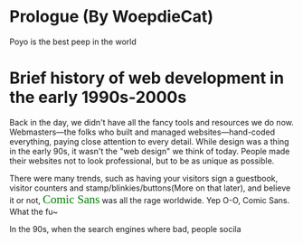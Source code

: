 # Prologue (By WoepdieCat)
Poyo is the best peep in the world

# Brief history of web development in the early 1990s-2000s
Back in the day, we didn't have all the fancy tools and resources we do now. Webmasters—the folks who built and managed websites—hand-coded everything, paying close attention to every detail. While design was a thing in the early 90s, it wasn't the "web design" we think of today. People made their websites not to look professional, but to be as unique as possible. 

There were many trends, such as having your visitors sign a guestbook, visitor counters and stamp/blinkies/buttons(More on that later), and believe it or not, <span style="color: green; font-family: 'Comic Sans', cursive; font-size: 1.5em;">Comic Sans</span> was all the rage worldwide.
Yep O-O, Comic Sans. What the fu~ 

In the 90s, when the search engines where bad, people socila